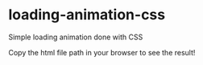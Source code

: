# loading-animation-css


Simple loading animation done with CSS

Copy the html file path in your browser to see the result!
